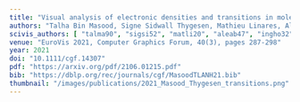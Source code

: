 ```yaml
---
title: "Visual analysis of electronic densities and transitions in molecules"
authors: "Talha Bin Masood, Signe Sidwall Thygesen, Mathieu Linares, Alexei I. Abrikosov, Vijay Natarajan, Ingrid Hotz"
scivis_authors: [ "talma90", "sigsi52", "matli20", "aleab47", "ingho32" ]
venue: "EuroVis 2021, Computer Graphics Forum, 40(3), pages 287-298"
year: 2021
doi: "10.1111/cgf.14307"
pdf: "https://arxiv.org/pdf/2106.01215.pdf"
bib: "https://dblp.org/rec/journals/cgf/MasoodTLANH21.bib"
thumbnail: "/images/publications/2021_Masood_Thygesen_transitions.png"
---
```

